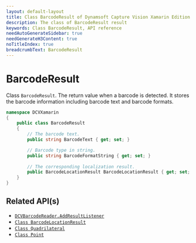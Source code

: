 ```yaml
---
layout: default-layout
title: Class BarcodeResult of Dynamsoft Capture Vision Xamarin Edition
description: The class of BarcodeResult result
keywords: Class BarcodeResult, API reference
needAutoGenerateSidebar: true
needGenerateH3Content: true
noTitleIndex: true
breadcrumbText: BarcodeResult
---
```


# BarcodeResult

Class `BarcodeResult`. The return value when a barcode is detected. It stores the barcode information including barcode text and barcode formats.

```c#
namespace DCVXamarin
{
    public class BarcodeResult
    {
        // The barcode text.
        public string BarcodeText { get; set; }

        // Barcode type in string.
        public string BarcodeFormatString { get; set; }
        
        // The corresponding localization result.
        public BarcodeLocationResult BarcodeLocationResult { get; set; }
    }
}
```

## Related API(s)

- [`DCVBarcodeReader.AddResultListener`](barcode-reader.md#addresultlistener)
- [`Class BarcodeLocationResult`](class-barcode-location-result.md)
- [`Class Quadrilateral`](class-quadrilateral.md)
- [`Class Point`](class-point.md)

